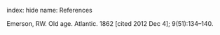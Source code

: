 index: hide
name: References

Emerson, RW. Old age. Atlantic. 1862 [cited 2012 Dec 4]; 9(51):134–140.
